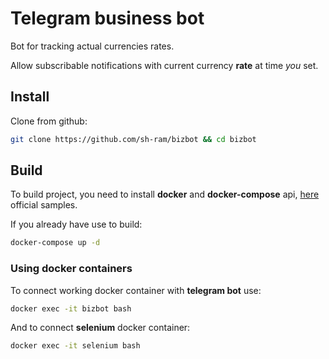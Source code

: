 # Telegram business bot
 Bot for tracking actual currencies rates.

 Allow subscribable notifications with current currency <b>rate</b> at time <i>you</i> set.
 
## Install

Clone from github:

```sh
git clone https://github.com/sh-ram/bizbot && cd bizbot
```

## Build


To build project, you need to install <b>docker</b> and <b>docker-compose</b> api, [here](https://docs.docker.com/engine/install/) official samples.

If you already have use to build:

```sh
docker-compose up -d
```

### Using docker containers

To connect working docker container with <b>telegram bot</b> use:

```sh
docker exec -it bizbot bash
```
And to connect <b>selenium</b> docker container:

```sh
docker exec -it selenium bash
```
